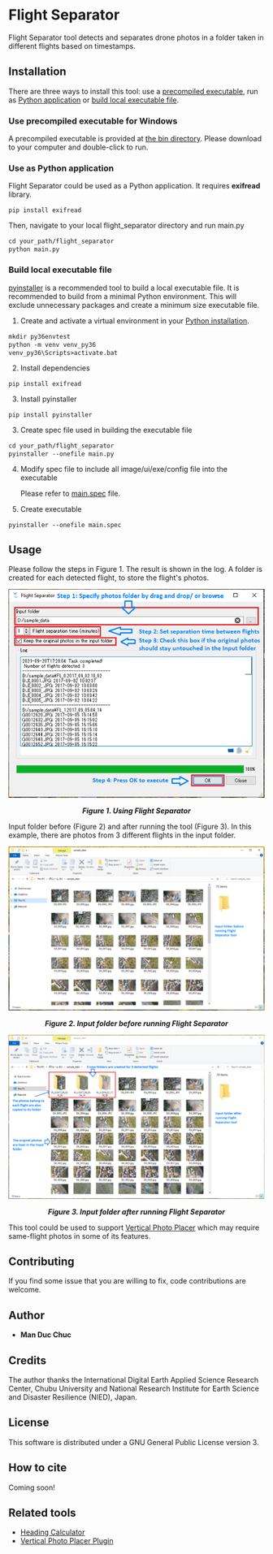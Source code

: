 # Flight Separator

Flight Separator tool detects and separates drone photos in a folder taken in different flights based on timestamps. 

## Installation

There are three ways to install this tool: use a [precompiled executable](#use-precompiled-executable-for-windows), run as [Python application](#use-as-python-application) or [build local executable file](#build-local-executable-file).

### Use precompiled executable for Windows

A precompiled executable is provided at [the bin directory](https://github.com/verticalphotoplacer/FlightSeparator/tree/master/bin).
Please download to your computer and double-click to run.

### Use as Python application

Flight Separator could be used as a Python application.
It requires <b>exifread</b> library.

```
pip install exifread
```

Then, navigate to your local flight_separator directory and run main.py

```
cd your_path/flight_separator
python main.py
```

### Build local executable file

[pyinstaller](https://www.pyinstaller.org/) is a recommended tool to build a local executable file.
It is recommended to build from a minimal Python environment. This will exclude unnecessary packages and create a minimum size executable file.

1. Create and activate a virtual environment in your [Python installation](https://www.python.org/downloads/).

```
mkdir py36envtest
python -m venv venv_py36
venv_py36\Scripts>activate.bat
```

2. Install dependencies

```
pip install exifread
```

3. Install pyinstaller

```
pip install pyinstaller
```

3. Create spec file used in building the executable file

```
cd your_path/flight_separator
pyinstaller --onefile main.py
```

4. Modify spec file to include all image/ui/exe/config file into the executable

    Please refer to [main.spec](https://github.com/verticalphotoplacer/FlightSeparator/blob/master/main.spec) file.

5. Create executable

```
pyinstaller --onefile main.spec
```


## Usage

Please follow the steps in Figure 1. The result is shown in the log.
A folder is created for each detected flight, to store the flight's photos. 

<p align="center">
  <img align="middle" src="https://github.com/verticalphotoplacer/FlightSeparator/blob/master/docs/img/fl_howtouse.PNG?raw=true" alt="Flight Separator usage">
  <br>
  <br>
  <em><b>Figure 1. Using Flight Separator</b></em>
</p>

Input folder before (Figure 2) and after running the tool (Figure 3). In this example, there are photos from 3 different flights in the input folder.

<p align="center">
  <img align="middle" src="https://github.com/verticalphotoplacer/FlightSeparator/blob/master/docs/img/original_folder.PNG?raw=true" alt="Input folder before">
  <br>
  <br>
  <em><b>Figure 2. Input folder before running Flight Separator</b></em>
</p>

<p align="center">
  <img align="middle" src="https://github.com/verticalphotoplacer/FlightSeparator/blob/master/docs/img/ran_folder.PNG" alt="Input folder after">
  <br>
  <br>
  <em><b>Figure 3. Input folder after running Flight Separator</b></em>
</p>

This tool could be used to support [Vertical Photo Placer](https://verticalphotoplacer.github.io/VerticalPhotoPlacer/) which may require same-flight photos in some of its features.

## Contributing

If you find some issue that you are willing to fix, code contributions are welcome. 

## Author

* **Man Duc Chuc** 

## Credits

The author thanks the International Digital Earth Applied Science Research Center, Chubu University and National Research Institute for Earth Science and Disaster Resilience (NIED), Japan.

## License

This software is distributed under a GNU General Public License version 3.

## How to cite 
Coming soon!

## Related tools
* [Heading Calculator](https://github.com/verticalphotoplacer/HeadingCalculator)
* [Vertical Photo Placer Plugin](https://github.com/verticalphotoplacer/VerticalPhotoPlacer)
